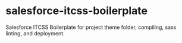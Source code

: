 # salesforce-itcss-boilerplate
Salesforce ITCSS Boilerplate for project theme folder, compiling, sass linting, and deployment.
